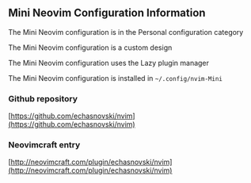 ## Mini Neovim Configuration Information

The Mini Neovim configuration is in the Personal configuration category

The Mini Neovim configuration is a custom design

The Mini Neovim configuration uses the Lazy plugin manager

The Mini Neovim configuration is installed in `~/.config/nvim-Mini`

### Github repository

[https://github.com/echasnovski/nvim](https://github.com/echasnovski/nvim)

### Neovimcraft entry

[http://neovimcraft.com/plugin/echasnovski/nvim](http://neovimcraft.com/plugin/echasnovski/nvim)

